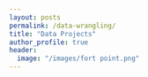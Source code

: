 ```yaml
---
layout: posts
permalink: /data-wrangling/
title: "Data Projects"
author_profile: true
header:
  image: "/images/fort point.png"
---
```



